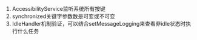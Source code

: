 1. AccessibilityService监听系统所有按键
2. synchronized关键字参数数是可变或不可变
3. IdleHandler机制验证，可以结合setMessageLogging来查看非idle状态时执行什么任务